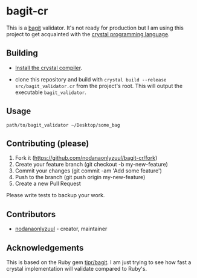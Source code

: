 # bagit-cr

This is a [bagit](https://en.wikipedia.org/wiki/BagIt) validator.
It's not ready for production but I am using this project
to get acquainted with the [crystal programming language](crystal-lang.org).

## Building

* [Install the crystal compiler](https://crystal-lang.org/docs/installation/index.html).

* clone this repository and build with `crystal build --release src/bagit_validator.cr` from the project's root. This will output the executable `bagit_validator`.

## Usage

`path/to/bagit_validator ~/Desktop/some_bag`

## Contributing (please)

1. Fork it (https://github.com/nodanaonlyzuul/bagit-cr/fork)
2. Create your feature branch (git checkout -b my-new-feature)
3. Commit your changes (git commit -am 'Add some feature')
4. Push to the branch (git push origin my-new-feature)
5. Create a new Pull Request

Please write tests to backup your work.

## Contributors

- [nodanaonlyzuul](https://github.com/nodanaonlyzuul) - creator, maintainer

## Acknowledgements

This is based on the Ruby gem [tipr/bagit](https://github.com/tipr/bagit).
I am just trying to see how fast a crystal implementation will validate compared to Ruby's.
